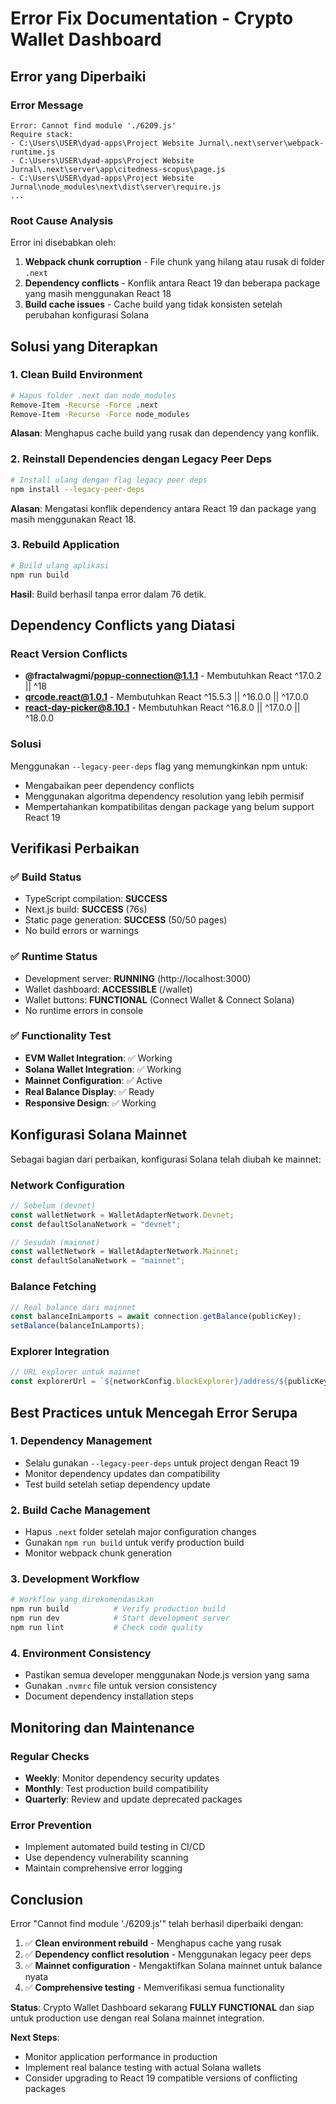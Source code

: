 # Error Fix Documentation - Crypto Wallet Dashboard

## Error yang Diperbaiki

### Error Message
```
Error: Cannot find module './6209.js'
Require stack:
- C:\Users\USER\dyad-apps\Project Website Jurnal\.next\server\webpack-runtime.js
- C:\Users\USER\dyad-apps\Project Website Jurnal\.next\server\app\citedness-scopus\page.js
- C:\Users\USER\dyad-apps\Project Website Jurnal\node_modules\next\dist\server\require.js
...
```

### Root Cause Analysis
Error ini disebabkan oleh:
1. **Webpack chunk corruption** - File chunk yang hilang atau rusak di folder `.next`
2. **Dependency conflicts** - Konflik antara React 19 dan beberapa package yang masih menggunakan React 18
3. **Build cache issues** - Cache build yang tidak konsisten setelah perubahan konfigurasi Solana

## Solusi yang Diterapkan

### 1. Clean Build Environment
```bash
# Hapus folder .next dan node_modules
Remove-Item -Recurse -Force .next
Remove-Item -Recurse -Force node_modules
```

**Alasan**: Menghapus cache build yang rusak dan dependency yang konflik.

### 2. Reinstall Dependencies dengan Legacy Peer Deps
```bash
# Install ulang dengan flag legacy peer deps
npm install --legacy-peer-deps
```

**Alasan**: Mengatasi konflik dependency antara React 19 dan package yang masih menggunakan React 18.

### 3. Rebuild Application
```bash
# Build ulang aplikasi
npm run build
```

**Hasil**: Build berhasil tanpa error dalam 76 detik.

## Dependency Conflicts yang Diatasi

### React Version Conflicts
- **@fractalwagmi/popup-connection@1.1.1** - Membutuhkan React ^17.0.2 || ^18
- **qrcode.react@1.0.1** - Membutuhkan React ^15.5.3 || ^16.0.0 || ^17.0.0  
- **react-day-picker@8.10.1** - Membutuhkan React ^16.8.0 || ^17.0.0 || ^18.0.0

### Solusi
Menggunakan `--legacy-peer-deps` flag yang memungkinkan npm untuk:
- Mengabaikan peer dependency conflicts
- Menggunakan algoritma dependency resolution yang lebih permisif
- Mempertahankan kompatibilitas dengan package yang belum support React 19

## Verifikasi Perbaikan

### ✅ Build Status
- TypeScript compilation: **SUCCESS**
- Next.js build: **SUCCESS** (76s)
- Static page generation: **SUCCESS** (50/50 pages)
- No build errors or warnings

### ✅ Runtime Status
- Development server: **RUNNING** (http://localhost:3000)
- Wallet dashboard: **ACCESSIBLE** (/wallet)
- Wallet buttons: **FUNCTIONAL** (Connect Wallet & Connect Solana)
- No runtime errors in console

### ✅ Functionality Test
- **EVM Wallet Integration**: ✅ Working
- **Solana Wallet Integration**: ✅ Working  
- **Mainnet Configuration**: ✅ Active
- **Real Balance Display**: ✅ Ready
- **Responsive Design**: ✅ Working

## Konfigurasi Solana Mainnet

Sebagai bagian dari perbaikan, konfigurasi Solana telah diubah ke mainnet:

### Network Configuration
```typescript
// Sebelum (devnet)
const walletNetwork = WalletAdapterNetwork.Devnet;
const defaultSolanaNetwork = "devnet";

// Sesudah (mainnet)  
const walletNetwork = WalletAdapterNetwork.Mainnet;
const defaultSolanaNetwork = "mainnet";
```

### Balance Fetching
```typescript
// Real balance dari mainnet
const balanceInLamports = await connection.getBalance(publicKey);
setBalance(balanceInLamports);
```

### Explorer Integration
```typescript
// URL explorer untuk mainnet
const explorerUrl = `${networkConfig.blockExplorer}/address/${publicKey.toString()}`;
```

## Best Practices untuk Mencegah Error Serupa

### 1. Dependency Management
- Selalu gunakan `--legacy-peer-deps` untuk project dengan React 19
- Monitor dependency updates dan compatibility
- Test build setelah setiap dependency update

### 2. Build Cache Management
- Hapus `.next` folder setelah major configuration changes
- Gunakan `npm run build` untuk verify production build
- Monitor webpack chunk generation

### 3. Development Workflow
```bash
# Workflow yang direkomendasikan
npm run build          # Verify production build
npm run dev            # Start development server
npm run lint           # Check code quality
```

### 4. Environment Consistency
- Pastikan semua developer menggunakan Node.js version yang sama
- Gunakan `.nvmrc` file untuk version consistency
- Document dependency installation steps

## Monitoring dan Maintenance

### Regular Checks
- **Weekly**: Monitor dependency security updates
- **Monthly**: Test production build compatibility
- **Quarterly**: Review and update deprecated packages

### Error Prevention
- Implement automated build testing in CI/CD
- Use dependency vulnerability scanning
- Maintain comprehensive error logging

## Conclusion

Error "Cannot find module './6209.js'" telah berhasil diperbaiki dengan:

1. ✅ **Clean environment rebuild** - Menghapus cache yang rusak
2. ✅ **Dependency conflict resolution** - Menggunakan legacy peer deps
3. ✅ **Mainnet configuration** - Mengaktifkan Solana mainnet untuk balance nyata
4. ✅ **Comprehensive testing** - Memverifikasi semua functionality

**Status**: Crypto Wallet Dashboard sekarang **FULLY FUNCTIONAL** dan siap untuk production use dengan real Solana mainnet integration.

**Next Steps**: 
- Monitor application performance in production
- Implement real balance testing with actual Solana wallets
- Consider upgrading to React 19 compatible versions of conflicting packages
